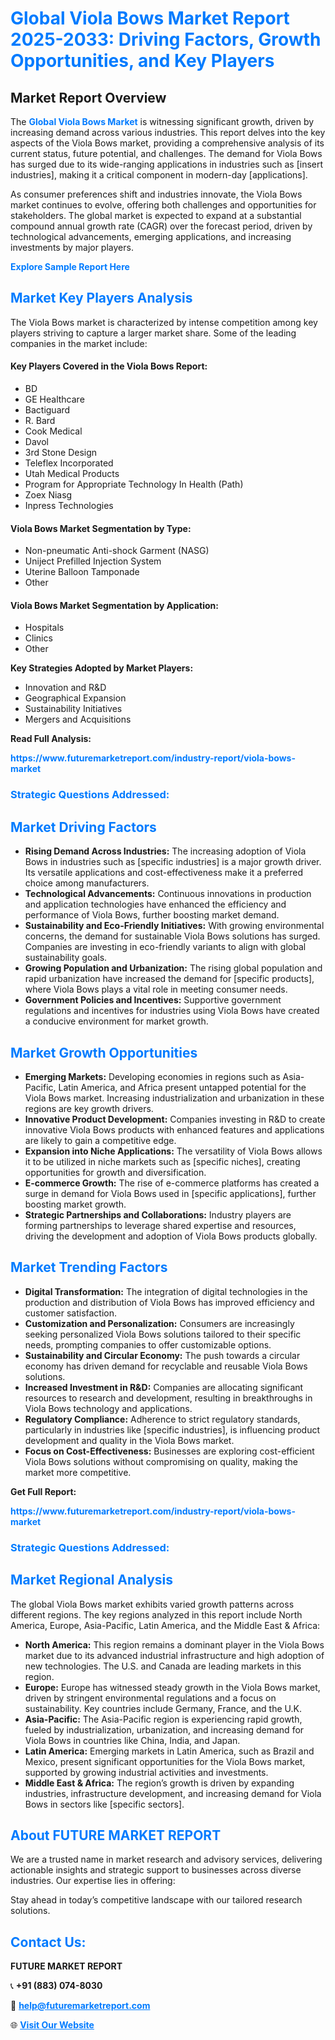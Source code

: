 <h1 style="color: #007BFF;">Global Viola Bows Market Report 2025-2033: Driving Factors, Growth Opportunities, and Key Players</h1>

<section id="overview">
<h2>Market Report Overview</h2>
<p>The <a href="https://www.futuremarketreport.com/industry-report/viola-bows-market" style="color: #007BFF; text-decoration: none;"><strong>Global Viola Bows Market</strong></a> is witnessing significant growth, driven by increasing demand across various industries. This report delves into the key aspects of the Viola Bows market, providing a comprehensive analysis of its current status, future potential, and challenges. The demand for Viola Bows has surged due to its wide-ranging applications in industries such as [insert industries], making it a critical component in modern-day [applications].</p>
<p>As consumer preferences shift and industries innovate, the Viola Bows market continues to evolve, offering both challenges and opportunities for stakeholders. The global market is expected to expand at a substantial compound annual growth rate (CAGR) over the forecast period, driven by technological advancements, emerging applications, and increasing investments by major players.</p>
</section>

<section id="overview">
<p><a href="https://www.futuremarketreport.com/request-sample/reportId=32672" style="color: #007BFF; text-decoration: none;"><strong>Explore Sample Report Here</strong></a></p>
</section>

<section id="key-players">
<h2 style="color: #007BFF;">Market Key Players Analysis</h2>
<p>The Viola Bows market is characterized by intense competition among key players striving to capture a larger market share. Some of the leading companies in the market include:</p>
<h4>Key Players Covered in the Viola Bows Report:</h4>
<ul><li>BD</li><li>GE Healthcare</li><li>Bactiguard</li><li>R. Bard</li><li>Cook Medical</li><li>Davol</li><li>3rd Stone Design</li><li>Teleflex Incorporated</li><li>Utah Medical Products</li><li>Program for Appropriate Technology In Health (Path)</li><li>Zoex Niasg</li><li>Inpress Technologies</li></ul>
<h4>Viola Bows Market Segmentation by Type:</h4>
<ul><li>Non-pneumatic Anti-shock Garment (NASG)</li><li>Uniject Prefilled Injection System</li><li>Uterine Balloon Tamponade</li><li>Other</li></ul>

<h4>Viola Bows Market Segmentation by Application:</h4>
<ul><li>Hospitals</li><li>Clinics</li><li>Other</li></ul>
<p><strong>Key Strategies Adopted by Market Players:</strong></p>
<ul>
<li>Innovation and R&D</li>
<li>Geographical Expansion</li>
<li>Sustainability Initiatives</li>
<li>Mergers and Acquisitions</li>
</ul>
</section>

<section>
<p><strong>Read Full Analysis: </strong></p><a href="https://www.futuremarketreport.com/industry-report/viola-bows-market" style="color: #007BFF; text-decoration: none;"><strong>https://www.futuremarketreport.com/industry-report/viola-bows-market</strong></a>
<h3 style="color: #007BFF;">Strategic Questions Addressed:</h3>
</section>

<section id="driving-factors">
<h2 style="color: #007BFF;">Market Driving Factors</h2>
<ul>
<li><strong>Rising Demand Across Industries:</strong> The increasing adoption of Viola Bows in industries such as [specific industries] is a major growth driver. Its versatile applications and cost-effectiveness make it a preferred choice among manufacturers.</li>
<li><strong>Technological Advancements:</strong> Continuous innovations in production and application technologies have enhanced the efficiency and performance of Viola Bows, further boosting market demand.</li>
<li><strong>Sustainability and Eco-Friendly Initiatives:</strong> With growing environmental concerns, the demand for sustainable Viola Bows solutions has surged. Companies are investing in eco-friendly variants to align with global sustainability goals.</li>
<li><strong>Growing Population and Urbanization:</strong> The rising global population and rapid urbanization have increased the demand for [specific products], where Viola Bows plays a vital role in meeting consumer needs.</li>
<li><strong>Government Policies and Incentives:</strong> Supportive government regulations and incentives for industries using Viola Bows have created a conducive environment for market growth.</li>
</ul>
</section>

<section id="growth-opportunities">
<h2 style="color: #007BFF;">Market Growth Opportunities</h2>
<ul>
<li><strong>Emerging Markets:</strong> Developing economies in regions such as Asia-Pacific, Latin America, and Africa present untapped potential for the Viola Bows market. Increasing industrialization and urbanization in these regions are key growth drivers.</li>
<li><strong>Innovative Product Development:</strong> Companies investing in R&D to create innovative Viola Bows products with enhanced features and applications are likely to gain a competitive edge.</li>
<li><strong>Expansion into Niche Applications:</strong> The versatility of Viola Bows allows it to be utilized in niche markets such as [specific niches], creating opportunities for growth and diversification.</li>
<li><strong>E-commerce Growth:</strong> The rise of e-commerce platforms has created a surge in demand for Viola Bows used in [specific applications], further boosting market growth.</li>
<li><strong>Strategic Partnerships and Collaborations:</strong> Industry players are forming partnerships to leverage shared expertise and resources, driving the development and adoption of Viola Bows products globally.</li>
</ul>
</section>

<section id="trending-factors">
<h2 style="color: #007BFF;">Market Trending Factors</h2>
<ul>
<li><strong>Digital Transformation:</strong> The integration of digital technologies in the production and distribution of Viola Bows has improved efficiency and customer satisfaction.</li>
<li><strong>Customization and Personalization:</strong> Consumers are increasingly seeking personalized Viola Bows solutions tailored to their specific needs, prompting companies to offer customizable options.</li>
<li><strong>Sustainability and Circular Economy:</strong> The push towards a circular economy has driven demand for recyclable and reusable Viola Bows solutions.</li>
<li><strong>Increased Investment in R&D:</strong> Companies are allocating significant resources to research and development, resulting in breakthroughs in Viola Bows technology and applications.</li>
<li><strong>Regulatory Compliance:</strong> Adherence to strict regulatory standards, particularly in industries like [specific industries], is influencing product development and quality in the Viola Bows market.</li>
<li><strong>Focus on Cost-Effectiveness:</strong> Businesses are exploring cost-efficient Viola Bows solutions without compromising on quality, making the market more competitive.</li>
</ul>
</section>

<section>
<p><strong>Get Full Report: </strong></p><a href="https://www.futuremarketreport.com/industry-report/viola-bows-market" style="color: #007BFF; text-decoration: none;"><strong>https://www.futuremarketreport.com/industry-report/viola-bows-market</strong></a>
<h3 style="color: #007BFF;">Strategic Questions Addressed:</h3>
</section>


<section id="regional-analysis">
<h2 style="color: #007BFF;">Market Regional Analysis</h2>
<p>The global Viola Bows market exhibits varied growth patterns across different regions. The key regions analyzed in this report include North America, Europe, Asia-Pacific, Latin America, and the Middle East & Africa:</p>
<ul>
<li><strong>North America:</strong> This region remains a dominant player in the Viola Bows market due to its advanced industrial infrastructure and high adoption of new technologies. The U.S. and Canada are leading markets in this region.</li>
<li><strong>Europe:</strong> Europe has witnessed steady growth in the Viola Bows market, driven by stringent environmental regulations and a focus on sustainability. Key countries include Germany, France, and the U.K.</li>
<li><strong>Asia-Pacific:</strong> The Asia-Pacific region is experiencing rapid growth, fueled by industrialization, urbanization, and increasing demand for Viola Bows in countries like China, India, and Japan.</li>
<li><strong>Latin America:</strong> Emerging markets in Latin America, such as Brazil and Mexico, present significant opportunities for the Viola Bows market, supported by growing industrial activities and investments.</li>
<li><strong>Middle East & Africa:</strong> The region’s growth is driven by expanding industries, infrastructure development, and increasing demand for Viola Bows in sectors like [specific sectors].</li>
</ul>
</section>

<footer>
<h2 style="color: #007BFF;">About FUTURE MARKET REPORT</h2>
<p>We are a trusted name in market research and advisory services, delivering actionable insights and strategic support to businesses across diverse industries. Our expertise lies in offering:</p>

<p>Stay ahead in today’s competitive landscape with our tailored research solutions.</p>

<h2 style="color: #007BFF;">Contact Us:</h2>
<p><strong>FUTURE MARKET REPORT</strong></p>
<p>📞 <strong>+91 (883) 074-8030</strong></p>
<p>📧 <strong><a href="mailto:help@futuremarketreport.com" style="color: #007BFF;">help@futuremarketreport.com</a></strong></p>
<p>🌐 <strong><a href="https://www.futuremarketreport.com/" style="color: #007BFF;">Visit Our Website</a></strong></p>
</footer>